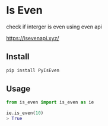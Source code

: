 # Is Even

check if interger is even using even api

https://isevenapi.xyz/

## Install

```bash
pip install PyIsEven
```

## Usage

```python
from is_even import is_even as ie

ie.is_even(10)
> True
```